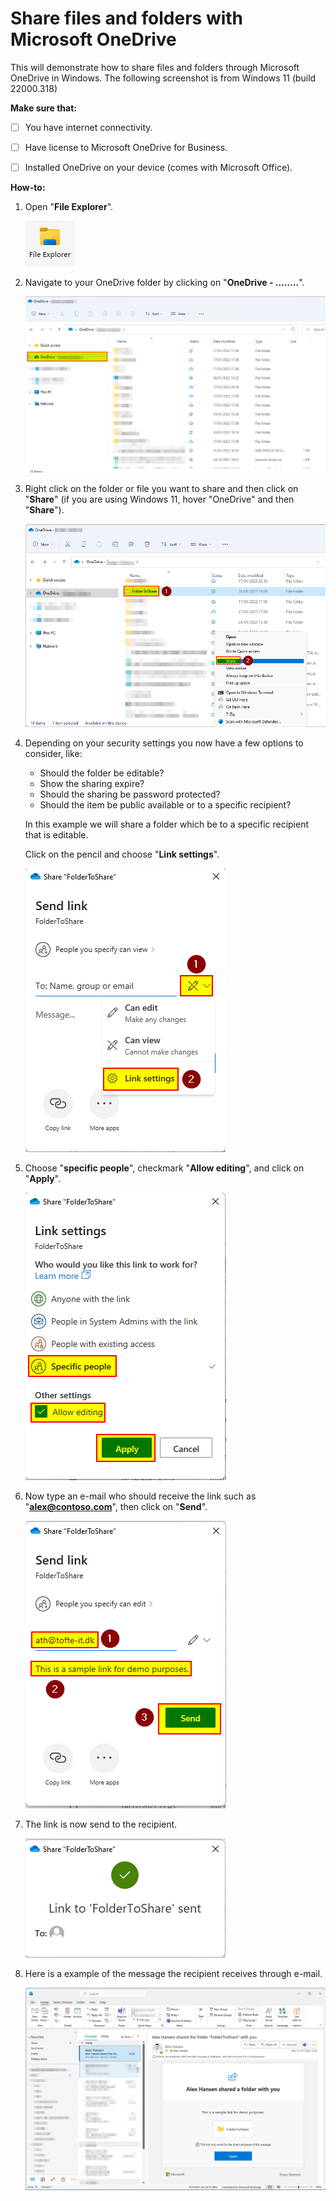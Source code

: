 # Share files and folders with Microsoft OneDrive

This will demonstrate how to share files and folders through Microsoft OneDrive in Windows. The following screenshot is from Windows 11 (build 22000.318)



**Make sure that:**

- [ ] You have internet connectivity.
- [ ] Have license to Microsoft OneDrive for Business.
- [ ] Installed OneDrive on your device (comes with Microsoft Office).



**How-to:**

1. Open "**File Explorer**".

   ![image-20220131140556702](media/file-explorer.png)

2. Navigate to your OneDrive folder by clicking on "**OneDrive - ........**".

   ![image-20220131140814865](media/navigate-to-onedirve.png)

3. Right click on the folder or file you want to share and then click on "**Share**" (if you are using Windows 11, hover "OneDrive" and then "**Share**").

   ![image-20220131141416968](media/click-on-share.png)

4. Depending on your security settings you now have a few options to consider, like:

   - Should the folder be editable?
   - Show the sharing expire?
   - Should the sharing be password protected?
   - Should the item be public available or to a specific recipient?

   In this example we will share a folder which be to a specific recipient that is editable.

   Click on the pencil and choose "**Link settings**".

   ![image-20220131141847936](media/link-settings.png)

5. Choose "**specific people**", checkmark "**Allow editing**", and click on "**Apply**".

   ![image-20220131142012614](media/specify-settings.png)

6. Now type an e-mail who should receive the link such as "**alex@contoso.com**", then click on "**Send**".

   ![image-20220131142313614](media/specify-recepient.png)

7. The link is now send to the recipient.

   ![image-20220131142419342](media/succeful-share.png)

8. Here is a example of the message the recipient receives through e-mail.

   ![image-20220131142613137](media/outlook-example.png)

